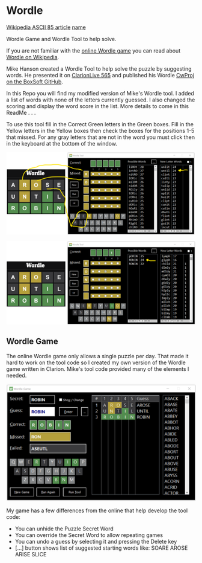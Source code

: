 # Wordle

[Wikipedia ASCII 85 article](https://en.wikipedia.org/wiki/Ascii85)
[name](https)

Wordle Game and Wordle Tool to help solve.

If you are not familiar with the 
[online Wordle game](https://www.nytimes.com/games/wordle)
 you can read about [Wordle on Wikipedia](https://en.wikipedia.org/wiki/Wordle).

Mike Hanson created a Wordle Tool to help solve the puzzle by suggesting words. 
He presented it on [ClarionLive 565](https://www.youtube.com/watch?v=K4lThuFXeAw)
 and published his Wordle [CwProj on the BoxSoft GitHub](https://github.com/BoxSoft/Wordle).

In this Repo you will find my modified version of Mike's Wordle tool. 
I added a list of words with none of the letters currently guessed. 
I also changed the scoring and display the word score in the list. More details to come in this ReadMe . . .

To use this tool fill in the Correct Green letters in the Green boxes.
 Fill in the Yellow letters in the Yellow boxes then check the boxes for the positions 1-5 that missed.
 For any gray letters that are not in the word you must click then in the keyboard at the bottom of the window.

![tool 1](images\tool1.png)

![tool 2](images\tool2.png)
 
## Wordle Game

The online Wordle game only allows a single puzzle per day.
 That made it hard to work on the tool code so I created my own version of the Wordle game written in Clarion.
 Mike's tool code provided many of the elements I needed.

![play 1](images\play1.png)

My game has a few differences from the online that help develop the tool code:

 * You can unhide the Puzzle Secret Word
 * You can override the Secret Word to allow repeating games
 * You can undo a guess by selecting it and pressing the Delete key
 * [...] button shows list of suggested starting words like: SOARE AROSE ARISE SLICE
